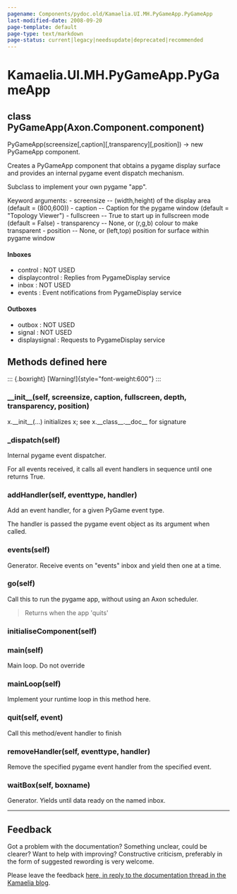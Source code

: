 ```yaml
---
pagename: Components/pydoc.old/Kamaelia.UI.MH.PyGameApp.PyGameApp
last-modified-date: 2008-09-20
page-template: default
page-type: text/markdown
page-status: current|legacy|needsupdate|deprecated|recommended
---
```

Kamaelia.UI.MH.PyGameApp.PyGameApp
==================================

class PyGameApp(Axon.Component.component)
-----------------------------------------

PyGameApp(screensize\[,caption\]\[,transparency\]\[,position\]) -\> new
PyGameApp component.

Creates a PyGameApp component that obtains a pygame display surface and
provides an internal pygame event dispatch mechanism.

Subclass to implement your own pygame \"app\".

Keyword arguments: - screensize \-- (width,height) of the display area
(default = (800,600)) - caption \-- Caption for the pygame window
(default = \"Topology Viewer\") - fullscreen \-- True to start up in
fullscreen mode (default = False) - transparency \-- None, or (r,g,b)
colour to make transparent - position \-- None, or (left,top) position
for surface within pygame window

#### Inboxes

-   control : NOT USED
-   displaycontrol : Replies from PygameDisplay service
-   inbox : NOT USED
-   events : Event notifications from PygameDisplay service

#### Outboxes

-   outbox : NOT USED
-   signal : NOT USED
-   displaysignal : Requests to PygameDisplay service

Methods defined here
--------------------

::: {.boxright}
[Warning!]{style="font-weight:600"}
:::

### \_\_init\_\_(self, screensize, caption, fullscreen, depth, transparency, position)

x.\_\_init\_\_(\...) initializes x; see x.\_\_class\_\_.\_\_doc\_\_ for
signature

### \_dispatch(self)

Internal pygame event dispatcher.

For all events received, it calls all event handlers in sequence until
one returns True.

### addHandler(self, eventtype, handler)

Add an event handler, for a given PyGame event type.

The handler is passed the pygame event object as its argument when
called.

### events(self)

Generator. Receive events on \"events\" inbox and yield then one at a
time.

### go(self)

Call this to run the pygame app, without using an Axon scheduler.

> Returns when the app \'quits\'

### initialiseComponent(self)

### main(self)

Main loop. Do not override

### mainLoop(self)

Implement your runtime loop in this method here.

### quit(self, event)

Call this method/event handler to finish

### removeHandler(self, eventtype, handler)

Remove the specified pygame event handler from the specified event.

### waitBox(self, boxname)

Generator. Yields until data ready on the named inbox.

------------------------------------------------------------------------

Feedback
--------

Got a problem with the documentation? Something unclear, could be
clearer? Want to help with improving? Constructive criticism, preferably
in the form of suggested rewording is very welcome.

Please leave the feedback [here, in reply to the documentation thread in
the Kamaelia
blog](http://kamaelia.sourceforge.net/cgi-bin/blog/blog.cgi?rm=addpostcomment&postid=1131454685).
